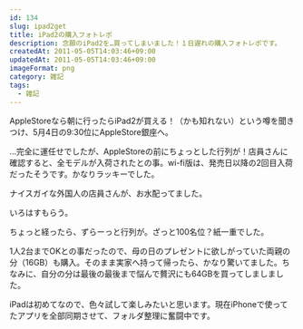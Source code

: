 ```yaml
---
id: 134
slug: ipad2get
title: iPad2の購入フォトレポ
description: 念願のiPad2を…買ってしまいました！１日遅れの購入フォトレポです。
createdAt: 2011-05-05T14:03:46+09:00
updatedAt: 2011-05-05T14:03:46+09:00
imageFormat: png
category: 雑記
tags:
  - 雑記
---
```


AppleStoreなら朝に行ったらiPad2が買える！（かも知れない）という噂を聞きつけ、5月4日の9:30位にAppleStore銀座へ。

…完全に運任せでしたが、AppleStoreの前にちょっとした行列が！店員さんに確認すると、全モデルが入荷されたとの事。wi-fi版は、発売日以降の2回目入荷だったそうです。かなりラッキーでした。

<app-photo-image article-id="134" img-file-name="apple_store_01.jpg" caption="朝のアップルストア銀座にて（その１）"></app-photo-image>

ナイスガイな外国人の店員さんが、お水配ってました。

<app-photo-image article-id="134" img-file-name="apple_store_02.jpg" caption="朝のアップルストア銀座にて（その２）"></app-photo-image>

いろはすもらう。

<app-photo-image article-id="134" img-file-name="apple_store_03.jpg" caption="朝のアップルストア銀座にて（その３）"></app-photo-image>

ちょっと経ったら、ずらーっと行列が。ざっと100名位？紙一重でした。

<app-photo-image article-id="134" img-file-name="apple_store_04.jpg" caption="朝のアップルストア銀座にて（その４）"></app-photo-image>

1人2台までOKとの事だったので、母の日のプレゼントに欲しがっていた両親の分（16GB）も購入。そのまま実家へ持って帰ったら、かなり驚いてました。ちなみに、自分の分は最後の最後まで悩んで贅沢にも64GBを買ってしましました。

<app-photo-image article-id="134" img-file-name="ipad2_2.jpg" caption="念願のiPad2（16GBと64GB、どっちもwi-fiの白）"></app-photo-image>

iPadは初めてなので、色々試して楽しみたいと思います。現在iPhoneで使ってたアプリを全部同期させて、フォルダ整理に奮闘中です。
